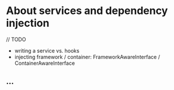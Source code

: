 # About services and dependency injection

// TODO

* writing a service vs. hooks
* injecting framework / container: FrameworkAwareInterface / ContainerAwareInterface

## ...